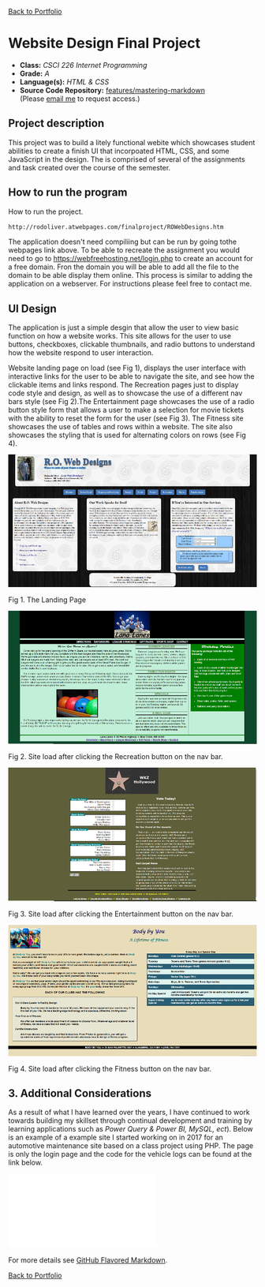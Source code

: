 [Back to Portfolio](./)

Website Design Final Project
===============

-   **Class:** *CSCI 226 Internet Programming* 
-   **Grade:** *A* 
-   **Language(s):** *HTML & CSS* 
-   **Source Code Repository:** [features/mastering-markdown](https://guides.github.com/features/mastering-markdown/)  
    (Please [email me](mailto:wyld.youth@gmail.com?subject=GitHub%20Access) to request access.)

## Project description

This project was to build a litely functional webite which showcases student abilities to create a finish UI that incorpoated HTML, CSS, and some JavaScript in the design. The is comprised of several of the assignments and task created over the course of the semester. 

## How to run the program

How to run the project.

```bash
http://rodoliver.atwebpages.com/finalproject/ROWebDesigns.htm
```

The application doesn't need compiliing but can be run by going tothe webpages link above. To be able to recreate the assignment you would need to go to https://webfreehosting.net/login.php to create an account for a free domain. Fron the domain you will be able to add all the file to the domain to be able display them online. This process is similar to adding the application on a webserver. For instructions please feel free to contact me.

## UI Design

The application is just a simple desgin that allow the user to view basic function on how a website works. This site allows for the user to use buttons, checkboxes, clickable thumbnails, and radio buttons to understand how the website respond to user interaction.

Website landing page on load (see Fig 1), displays the user interface with interactive links for the user to be able to navigate the site, and see how the clickable items and links respond. The Recreation pages just to display code style and design, as well as to showcase the use of a different nav bars style (see Fig 2).The Entertainment page showcases the use of a radio button style form that allows a user to make a selection for movie tickets with the ability to reset the form for the user (see Fig 3). The Fitness site showcases the use of tables and rows within a website. The site also showcases the styling that is used for alternating colors on rows (see Fig 4).

![screenshot](images/RO_WebDesign.png)

Fig 1. The Landing Page

![screenshot](images/RO_WebDesign2.png)

Fig 2. Site load after clicking the Recreation button on the nav bar.

![screenshot](images/RO_WebDesign3.png)

Fig 3. Site load after clicking the Entertainment button on the nav bar.

![screenshot](images/RO_WebDesign4.png)

Fig 4. Site load after clicking the Fitness button on the nav bar.

## 3. Additional Considerations

As a result of what I have learned over the years, I have continued to work towards building my skillset through continual development and training by learning applications such as *Power Query & Power BI, MySQL, ect*). Below is an example of a example site I started working on in 2017 for an automotive maintenance site based on a class project using PHP. The page is only the login page and the code for the vehicle logs can be found at the link below.

![Personal Project Webportal](images/roliverSite.htm)

For more details see [GitHub Flavored Markdown](https://guides.github.com/features/mastering-markdown/).

[Back to Portfolio](./)

